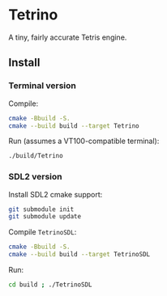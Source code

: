 # Tetrino

A tiny, fairly accurate Tetris engine.

## Install

### Terminal version

Compile:

```bash
cmake -Bbuild -S.
cmake --build build --target Tetrino
```

Run (assumes a VT100-compatible terminal):

```bash
./build/Tetrino
```

### SDL2 version

Install SDL2 cmake support:

```bash
git submodule init
git submodule update
```

Compile `TetrinoSDL`:

```bash
cmake -Bbuild -S.
cmake --build build --target TetrinoSDL
```

Run:

```bash
cd build ; ./TetrinoSDL
```
